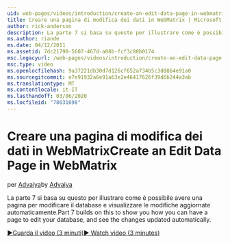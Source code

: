```yaml
---
uid: web-pages/videos/introduction/create-an-edit-data-page-in-webmatrix
title: Creare una pagina di modifica dei dati in WebMatrix | Microsoft Docs
author: rick-anderson
description: La parte 7 si basa su questo per illustrare come è possibile avere una pagina per modificare il database e visualizzare le modifiche aggiornate automaticamente.
ms.author: riande
ms.date: 04/12/2011
ms.assetid: 7dc21790-5607-467d-a08b-fcf3c80b0174
msc.legacyurl: /web-pages/videos/introduction/create-an-edit-data-page-in-webmatrix
msc.type: video
ms.openlocfilehash: 9a37221db30d7d126cf652a734b5c3d8864e91a0
ms.sourcegitcommit: e7e91932a6e91a63e2e46417626f39d6b244a3ab
ms.translationtype: MT
ms.contentlocale: it-IT
ms.lasthandoff: 03/06/2020
ms.locfileid: "78631698"
---
```

# <a name="create-an-edit-data-page-in-webmatrix"></a><span data-ttu-id="81a60-103">Creare una pagina di modifica dei dati in WebMatrix</span><span class="sxs-lookup"><span data-stu-id="81a60-103">Create an Edit Data Page in WebMatrix</span></span>

<span data-ttu-id="81a60-104">per [Advaiya](https://twitter.com/Advaiyasolns)</span><span class="sxs-lookup"><span data-stu-id="81a60-104">by [Advaiya](https://twitter.com/Advaiyasolns)</span></span>

<span data-ttu-id="81a60-105">La parte 7 si basa su questo per illustrare come è possibile avere una pagina per modificare il database e visualizzare le modifiche aggiornate automaticamente.</span><span class="sxs-lookup"><span data-stu-id="81a60-105">Part 7 builds on this to show you how you can have a page to edit your database, and see the changes updated automatically.</span></span>

[<span data-ttu-id="81a60-106">&#9654;Guarda il video (3 minuti)</span><span class="sxs-lookup"><span data-stu-id="81a60-106">&#9654; Watch video (3 minutes)</span></span>](https://channel9.msdn.com/Blogs/ASP-NET-Site-Videos/create-an-edit-data-page-in-webmatrix)
